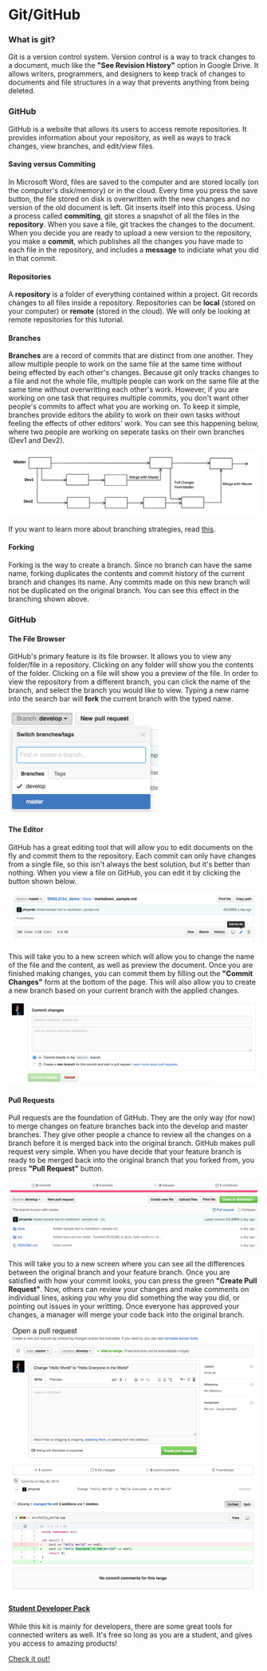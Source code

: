 # Git/GitHub

### What is git?

Git is a version control system. Version control is a way to track changes to a document, much like the **"See Revision History"** option in Google Drive. It allows writers, programmers, and designers to keep track of changes to documents and file structures in a way that prevents anything from being deleted.

### GitHub

GitHub is a website that allows its users to access remote repositories. It provides information about your repository, as well as ways to track changes, view branches, and edit/view files.

#### Saving versus Commiting

In Microsoft Word, files are saved to the computer and are stored locally (on the computer's disk/memory) or in the cloud. Every time you press the save button, the file stored on disk is overwritten with the new changes and no version of the old document is left. Git inserts itself into this process. Using a process called **commiting**, git stores a snapshot of all the files in the **repository**. When you save a file, git trackes the changes to the document. When you decide you are ready to upload a new version to the repository, you make a **commit**, which publishes all the changes you have made to each file in the repository, and includes a **message** to indiciate what you did in that commit.

#### Repositories

A **repository** is a folder of everything contained within a project. Git records changes to all files inside a repository. Repositories can be **local** (stored on your computer) or **remote** (stored in the cloud). We will only be looking at remote repositories for this tutorial.

#### Branches

**Branches** are a record of commits that are distinct from one another. They allow multiple people to work on the same file at the same time without being effected by each other's changes. Because git only tracks changes to a file and not the whole file, multiple people can work on the same file at the same time without overwritting each other's work. However, if you are working on one task that requires multiple commits, you don't want other people's commits to affect what you are working on. To keep it simple, branches provide editors the ability to work on their own tasks without feeling the effects of other editors' work. You can see this happening below, where two people are working on seperate tasks on their own branches (Dev1 and Dev2).

![alt text](img/branching_strategy.png "Branching Strategy")

If you want to learn more about branching strategies, read [this](http://nvie.com/posts/a-successful-git-branching-model/).

#### Forking

Forking is the way to create a branch. Since no branch can have the same name, forking duplicates the contents and commit history of the current branch and changes its name. Any commits made on this new branch will not be duplicated on the original branch. You can see this effect in the branching shown above.

### GitHub

#### The File Browser

GitHub's primary feature is its file browser. It allows you to view any folder/file in a repository. Clicking on any folder will show you the contents of the folder. Clicking on a file will show you a preview of the file. In order to view the repository from a different branch, you can click the name of the branch, and select the branch you would like to view. Typing a new name into the search bar will **fork** the current branch with the typed name.

<img src="img/select_branch.png" width="300px" align="middle" alt="Selecting Branches"/>


#### The Editor

GitHub has a great editing tool that will allow you to edit documents on the fly and commit them to the repository. Each commit can only have changes from a single file, so this isn't always the best solution, but it's better than nothing. When you view a file on GitHub, you can edit it by clicking the button shown below.

![alt text](img/edit_button.png "Edit Button")

This will take you to a new screen which will allow you to change the name of the file and the content, as well as preview the document. Once you are finished making changes, you can commit them by filling out the **"Commit Changes"** form at the bottom of the page. This will also allow you to create a new branch based on your current branch with the applied changes.

![alt text](img/commit_changes.png "Commit Changes")

#### Pull Requests

Pull requests are the foundation of GitHub. They are the only way (for now) to merge changes on feature branches back into the develop and master branches. They give other people a chance to review all the changes on a branch before it is merged back into the original branch. GitHub makes pull request very simple. When you have decide that your feature branch is ready to be merged back into the original branch that you forked from, you press **"Pull Request"** button.

![alt text](img/pull_request_button.png "Pull Request Button")

This will take you to a new screen where you can see all the differences between the original branch and your feature branch. Once you are satisfied with how your commit looks, you can press the green **"Create Pull Request"**. Now, others can review your changes and make comments on individual lines, asking you why you did something the way you did, or pointing out issues in your writting. Once everyone has approved your changes, a manager will merge your code back into the original branch.

![alt text](img/open_pull_request.png "Open Pull Request")

#### [Student Developer Pack](https://education.github.com/pack)

While this kit is mainly for developers, there are some great tools for connected writers as well. It's free so long as you are a student, and gives you access to amazing products!

[Check it out!](https://education.github.com/pack)

